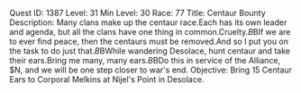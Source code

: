 Quest ID: 1387
Level: 31
Min Level: 30
Race: 77
Title: Centaur Bounty
Description: Many clans make up the centaur race.Each has its own leader and agenda, but all the clans have one thing in common.Cruelty.$B$BIf we are to ever find peace, then the centaurs must be removed.And so I put you on the task to do just that.$B$BWhile wandering Desolace, hunt centaur and take their ears.Bring me many, many ears.$B$BDo this in service of the Alliance, $N, and we will be one step closer to war's end.
Objective: Bring 15 Centaur Ears to Corporal Melkins at Nijel's Point in Desolace.
